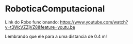 # RoboticaComputacional

Link do Robo funcionando: https://www.youtube.com/watch?v=t3WcVZZjVZ8&feature=youtu.be

Lembrando que ele para a uma distancia de 0.4 m!
